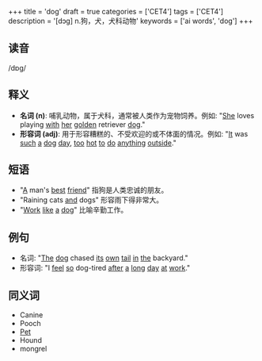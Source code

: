 +++
title = 'dog'
draft = true
categories = ['CET4']
tags = ['CET4']
description = '[dɔg] n.狗，犬，犬科动物'
keywords = ['ai words', 'dog']
+++

## 读音
/dɒg/

## 释义
- **名词 (n)**: 哺乳动物，属于犬科，通常被人类作为宠物饲养。例如: "[She](/post/she/) loves playing [with](/post/with/) [her](/post/her/) [golden](/post/golden/) retriever [dog](/post/dog/)."
- **形容词 (adj)**: 用于形容糟糕的、不受欢迎的或不体面的情况。例如: "[It](/post/it/) was [such](/post/such/) [a](/post/a/) [dog](/post/dog/) [day](/post/day/), [too](/post/too/) [hot](/post/hot/) [to](/post/to/) [do](/post/do/) [anything](/post/anything/) [outside](/post/outside/)."

## 短语
- "[A](/post/a/) man's [best](/post/best/) [friend](/post/friend/)" 指狗是人类忠诚的朋友。
- "Raining cats [and](/post/and/) dogs" 形容雨下得非常大。
- "[Work](/post/work/) [like](/post/like/) [a](/post/a/) [dog](/post/dog/)" 比喻辛勤工作。

## 例句
- 名词: "[The](/post/the/) [dog](/post/dog/) chased [its](/post/its/) [own](/post/own/) [tail](/post/tail/) [in](/post/in/) [the](/post/the/) backyard."
- 形容词: "I [feel](/post/feel/) [so](/post/so/) dog-tired [after](/post/after/) [a](/post/a/) [long](/post/long/) [day](/post/day/) [at](/post/at/) [work](/post/work/)."

## 同义词
- Canine
- Pooch
- [Pet](/post/pet/)
- Hound
- mongrel
